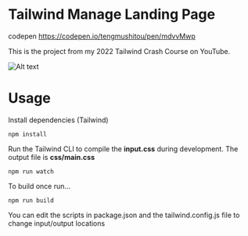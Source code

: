 # Tailwind Manage Landing Page


codepen https://codepen.io/tengmushitou/pen/mdvvMwp


This is the project from my 2022 Tailwind Crash Course on YouTube.

![Alt text](/img/screen.png?raw=true)

# Usage

Install dependencies (Tailwind)

```
npm install
```

Run the Tailwind CLI to compile the **input.css** during development. The output file is **css/main.css**

```
npm run watch
```

To build once run...

```
npm run build
```

You can edit the scripts in package.json and the tailwind.config.js file to change input/output locations

